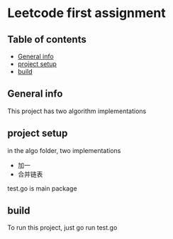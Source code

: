 # Leetcode first assignment

## Table of contents
* [General info](#general-info)
* [project setup](#setup)
* [build](#build)

## General info
This project has two algorithm implementations
## project setup
in the algo folder, two implementations
* 加一
* 合并链表

test.go is main package

## build
To run this project, just go run test.go